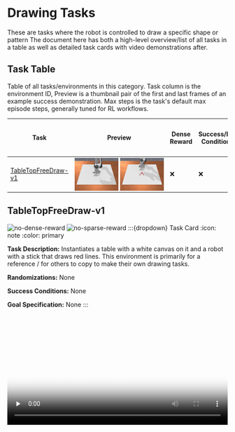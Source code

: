 <!-- THIS IS ALL GENERATED DOCUMENTATION. DO NOT MODIFY THIS FILE -->
[asset-badge]: https://img.shields.io/badge/download%20asset-yes-blue.svg
[dense-reward-badge]: https://img.shields.io/badge/dense%20reward-yes-green.svg
[sparse-reward-badge]: https://img.shields.io/badge/sparse%20reward-yes-green.svg
[no-dense-reward-badge]: https://img.shields.io/badge/dense%20reward-no-red.svg
[no-sparse-reward-badge]: https://img.shields.io/badge/sparse%20reward-no-red.svg
[demos-badge]: https://img.shields.io/badge/demos-yes-green.svg
# Drawing Tasks

These are tasks where the robot is controlled to draw a specific shape or pattern
The document here has both a high-level overview/list of all tasks in a table as well as detailed task cards with video demonstrations after.

## Task Table
Table of all tasks/environments in this category. Task column is the environment ID, Preview is a thumbnail pair of the first and last frames of an example success demonstration. Max steps is the task's default max episode steps, generally tuned for RL workflows.
<table class="table">
<thead>
<tr class="row-odd">
<th class="head"><p>Task</p></th>
<th class="head"><p>Preview</p></th>
<th class="head"><p>Dense Reward</p></th>
<th class="head"><p>Success/Fail Conditions</p></th>
<th class="head"><p>Demos</p></th>
<th class="head"><p>Max Episode Steps</p></th>
</tr>
</thead>
<tbody>
<tr class="row-odd">
<td><p><a href="#tabletopfreedraw-v1">TableTopFreeDraw-v1</a></p></td>
<td><div style='display:flex;gap:4px;align-items:center'><img style='min-width:min(50%, 100px);max-width:100px;height:auto' src='../../_static/env_thumbnails/TableTopFreeDraw-v1_rt_thumb_first.png' alt='TableTopFreeDraw-v1'> <img style='min-width:min(50%, 100px);max-width:100px;height:auto' src='../../_static/env_thumbnails/TableTopFreeDraw-v1_rt_thumb_last.png' alt='TableTopFreeDraw-v1'></div></td>
<td><p>❌</p></td>
<td><p>❌</p></td>
<td><p>❌</p></td>
<td><p>1000</p></td>
</tr>
</tbody>
</table>

## TableTopFreeDraw-v1

![no-dense-reward][no-dense-reward-badge]
![no-sparse-reward][no-sparse-reward-badge]
:::{dropdown} Task Card
:icon: note
:color: primary

**Task Description:**
Instantiates a table with a white canvas on it and a robot with a stick that draws red lines. This environment is primarily for a reference / for others to copy
to make their own drawing tasks.

**Randomizations:**
None

**Success Conditions:**
None

**Goal Specification:**
None
:::

<div style="display: flex; justify-content: center;">
<video preload="none" controls="True" width="100%" style="max-width: min(100%, 512px);" poster="../../_static/env_thumbnails/TableTopFreeDraw-v1_rt_thumb_first.png">
<source src="https://github.com/haosulab/ManiSkill/raw/main/figures/environment_demos/TableTopFreeDraw-v1_rt.mp4" type="video/mp4">
</video>
</div>

